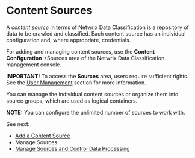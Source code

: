 # Content Sources

A _content source_ in terms of Netwrix Data Classification is a repository of data to be crawled and
classified. Each content source has an individual configuration and, where appropriate, credentials.

For adding and managing content sources, use the **Content Configuration**→Sources area of the
Netwrix Data Classification management console.

**IMPORTANT!** To access the **Sources** area, users require sufficient rights. See the
[User Management](/docs/dataclassification/5.6.2/ndc/security/user_management.md) section
for more information.

You can manage the individual content sources or organize them into source groups, which are used as
logical containers.

**NOTE:** You can configure the unlimited number of sources to work with.

See next:

- [Add a Content Source](/docs/dataclassification/5.6.2/ndc/sources/adding_source.md)
- Manage Sources
- [Manage Sources and Control Data Processing](/docs/dataclassification/5.6.2/ndc/sources/sources_manage.md)
